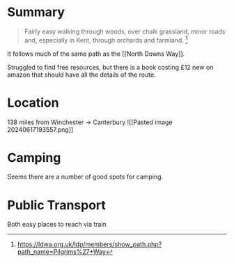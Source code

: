 # Summary
> Fairly easy walking through woods, over chalk grassland, minor roads and, especially in Kent, through orchards and farmland. [^1]

It follows much of the same path as the [[North Downs Way]].

Struggled to find free resources, but there is a book costing £12 new on amazon that should have all the details of the route.
# Location
138 miles from Winchester -> Canterbury
![[Pasted image 20240617193557.png]]

# Camping
Seems there are a number of good spots for camping.
# Public Transport
Both easy places to reach via train

[^1]: https://ldwa.org.uk/ldp/members/show_path.php?path_name=Pilgrims%27+Way